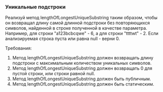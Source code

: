 
### Уникальные подстроки

Реализуй метод lengthOfLongestUniqueSubstring таким образом, чтобы он возвращал длину
самой длинной подстроки без повторяющихся символов, найденной в строке полученной в качестве параметра.
Например, для строки &quot;a123bcbcqwe&quot; - 6, а для строки &quot;ttttwt&quot; - 2.
Если анализируемая строка пуста или равна null - верни 0.


Требования:
1.	Метод lengthOfLongestUniqueSubstring должен возвращать длину подстроки с максимальным количеством уникальных символов.
2.	Метод lengthOfLongestUniqueSubstring должен возвращать 0 для пустой строки, или строки равной null.
3.	Метод lengthOfLongestUniqueSubstring должен быть публичным.
4.	Метод lengthOfLongestUniqueSubstring должен быть статическим.


